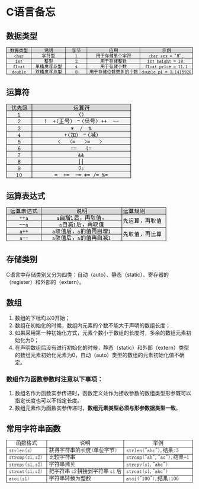 # C语言备忘

## 数据类型

![547fd0af0001b55b06300091](C语言备忘.assets/547fd0af0001b55b06300091-1547638070690.jpg)

## 运算符

![54817fa90001654403370200](C语言备忘.assets/54817fa90001654403370200.jpg)

## 运算表达式

![548043a400012aa904320091](C语言备忘.assets/548043a400012aa904320091.jpg)

## 存储类别

C语言中存储类别又分为四类：自动（auto）、静态（static）、寄存器的（register）和外部的（extern）。

## 数组

1. 数组的下标均以0开始；
2. 数组在初始化的时候，数组内元素的个数不能大于声明的数组长度；
3. 如果采用第一种初始化方式，元素个数小于数组的长度时，多余的数组元素初始化为0；
4. 在声明数组后没有进行初始化的时候，静态（static）和外部（extern）类型的数组元素初始化元素为0，自动（auto）类型的数组的元素初始化值不确定。

### 数组作为函数参数时注意以下事项：

1. 数组名作为函数实参传递时，函数定义处作为接收参数的数组类型形参既可以指定长度也可以不指定长度。
2. 数组元素作为函数实参传递时，**数组元素类型必须与形参数据类型一致**。

## 常用字符串函数

![54ab85e60001ce3d05690130](C语言备忘.assets/54ab85e60001ce3d05690130.jpg)

